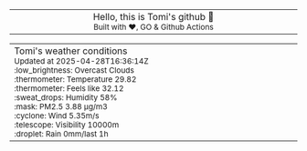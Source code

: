 
<div align="center">
<table>
<tbody>
<td align="center">
<img width="2000" height="0"><br>
Hello, this is Tomi's github 👋<br>
<sup>Built with ❤️, GO & Github Actions</sup><br>
<img width="2000" height="0">
</td>
</tbody>
</table>
</div>
<table>
<tbody>
<td align="left">
<img width="2000" height="0"><br>
Tomi's weather conditions<br>
<sup>Updated at 2025-04-28T16:36:14Z</sup><br>
<sup>:low_brightness: Overcast Clouds</sup><br>
<sup>:thermometer: Temperature 29.82 </sup><br>
<sup>:thermometer: Feels like 32.12</sup><br>
<sup>:sweat_drops: Humidity 58%</sup><br>
<sup>:mask: PM2.5 3.88 μg/m3</sup><br>
<sup>:cyclone: Wind 5.35m/s </sup><br>
<sup>:telescope: Visibility 10000m </sup><br>
<sup>:droplet: Rain 0mm/last 1h </sup><br>
<img width="2000" height="0">
</td>
<td align="left">
<img width="2000" height="0"><br>
<br>
<img width="2000" height="0">
</td>
</tbody>
</table>
</div>
    